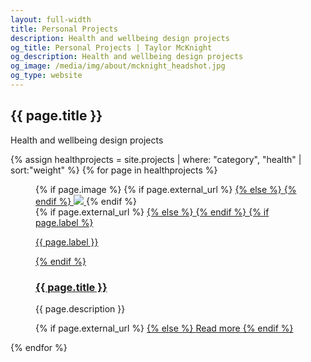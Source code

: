 ```yaml
---
layout: full-width
title: Personal Projects
description: Health and wellbeing design projects
og_title: Personal Projects | Taylor McKnight
og_description: Health and wellbeing design projects
og_image: /media/img/about/mcknight_headshot.jpg
og_type: website
---
```

<section class="grid page-header">
	<div class="full-width">
		<h1>{{ page.title }}</h1>
		<p>Health and wellbeing design projects</p>
	</div>
</section>

<section class="stripe-section-2">
	<section class="grid-wrapper tiles">
		{% assign healthprojects = site.projects | where: "category", "health" | sort:"weight" %}
		{% for page in healthprojects %}
		<article>
			<figure>
				{% if page.image %}
				{% if page.external_url %}
				<a href="{{ page.external_url }}">
				{% else %}
				<a href="{{ page.url }}">
				{% endif %}
				<img src="{{ page.image }}" />
				</a>
				{% endif %}
				<figcaption>
					{% if page.external_url %}
					<a href="{{ page.external_url }}">
					{% else %}
					<a href="{{ page.url }}">
					{% endif %}
					{% if page.label %}
					<p class="label">{{ page.label }}</p>
					{% endif %}
					<h3>
						{{ page.title }}
					</h3>
					</a>
					<p>
					{{ page.description }}
					</p>
					<p>
					{% if page.external_url %}
					<a href="{{ page.external_url }}">
					{% else %}
					<a href="{{ page.url }}">
					Read more
					{% endif %}
					</a>
					</p>
				</figcaption>
			</figure>
		</article>
		{% endfor %}
	</section>
</section>
<!--
<section class="grid-wrapper tiles">
	{% assign spaceprojects = site.projects | where: "category", "space" | sort:"weight" %}
	{% for page in spaceprojects %}
	<article>
		<figure>
			{% if page.image %}
			{% if page.external_url %}
			<a href="{{ page.external_url }}">
			{% else %}
			<a href="{{ page.url }}">
			{% endif %}
			<img src="{{ page.image }}" />
			</a>
			{% endif %}
			<figcaption>
				{% if page.external_url %}
				<a href="{{ page.external_url }}">
				{% else %}
				<a href="{{ page.url }}">
				{% endif %}
				{% if page.label %}
				<p class="label">{{ page.label }}</p>
				{% endif %}
				<h3>
					{{ page.title }}
				</h3>
				</a>
				<p>
				{{ page.description }}
				</p>
				<p>
				{% if page.external_url %}
				<a href="{{ page.external_url }}">
				{% else %}
				<a href="{{ page.url }}">
				Read more
				{% endif %}
				</a>
				</p>
			</figcaption>
		</figure>
	</article>
	{% endfor %}
</section>-->